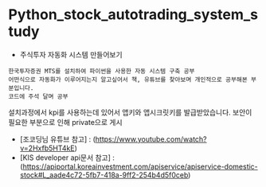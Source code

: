 # Python_stock_autotrading_system_study

- 주식투자 자동화 시스템 만들어보기
```
한국투자증권 MTS를 설치하여 파이썬을 사용한 자동 시스템 구축 공부
어떤식으로 자동화가 이루어지는지 알고싶어서 책, 유튜브를 찾아보며 개인적으로 공부해본 부분입니다.
코드에 주석 달며 공부
```
설치과정에서 kpi를 사용하는데 있어서 앱키와 앱시크릿키를 발급받았습니다.
보안이 필요한 부분으로 인해 private으로 게시

- [조코딩님 유튜브 참고] : (https://www.youtube.com/watch?v=2Hxfb5HT4kE)
- [KIS developer api문서 참고] : (https://apiportal.koreainvestment.com/apiservice/apiservice-domestic-stock#L_aade4c72-5fb7-418a-9ff2-254b4d5f0ceb)
